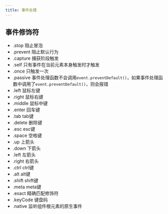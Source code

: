 ```yaml
---
title: 事件处理
---
```


## 事件修饰符

- .stop 阻止冒泡
- .prevent 阻止默认行为
- .capture 捕获阶段触发
- .self 只有事件在当前元素本身触发时才触发
- .once 只触发一次
- .passive 事件处理函数不会调用`event.preventDefault()`，如果事件处理函数中调用了`event.preventDefault()`，则会报错
- .left 鼠标左键
- .right 鼠标右键
- .middle 鼠标中键
- .enter 回车键
- .tab tab键
- .delete 删除键
- .esc esc键
- .space 空格键
- .up 上箭头
- .down 下箭头
- .left 左箭头
- .right 右箭头
- .ctrl ctrl键
- .alt alt键
- .shift shift键
- .meta meta键
- .exact 精确匹配修饰符
- .keyCode 键盘码
- .native 监听组件根元素的原生事件
